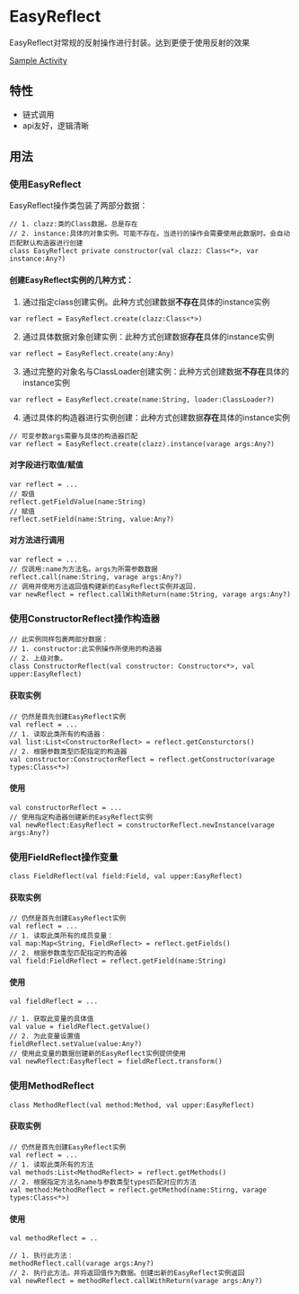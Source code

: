 # EasyReflect

EasyReflect对常规的反射操作进行封装。达到更便于使用反射的效果

[Sample Activity](../app/src/main/java/com/haoge/sample/easyandroid/activities/EasyReflectActivity.kt)

## 特性

- 链式调用
- api友好，逻辑清晰

## 用法

### 使用EasyReflect

EasyReflect操作类包装了两部分数据：

```
// 1. clazz:类的Class数据。总是存在
// 2. instance:具体的对象实例。可能不存在。当进行的操作会需要使用此数据时。会自动匹配默认构造器进行创建
class EasyReflect private constructor(val clazz: Class<*>, var instance:Any?)
```

#### 创建EasyReflect实例的几种方式：

1. 通过指定class创建实例。此种方式创建数据**不存在**具体的instance实例

```
var reflect = EasyReflect.create(clazz:Class<*>)
```

2. 通过具体数据对象创建实例：此种方式创建数据**存在**具体的instance实例

```
var reflect = EasyReflect.create(any:Any)
```

3. 通过完整的对象名与ClassLoader创建实例：此种方式创建数据**不存在**具体的instance实例

```
var reflect = EasyReflect.create(name:String, loader:ClassLoader?)
```

4. 通过具体的构造器进行实例创建：此种方式创建数据**存在**具体的instance实例

```
// 可变参数args需要与具体的构造器匹配
var reflect = EasyReflect.create(clazz).instance(varage args:Any?)
```

#### 对字段进行取值/赋值

```
var reflect = ...
// 取值
reflect.getFieldValue(name:String)
// 赋值
reflect.setField(name:String, value:Any?)
```

#### 对方法进行调用

```
var reflect = ...
// 仅调用:name为方法名。args为所需参数数据
reflect.call(name:String, varage args:Any?)
// 调用并使用方法返回值构建新的EasyReflect实例并返回.
var newReflect = reflect.callWithReturn(name:String, varage args:Any?)
```

### 使用ConstructorReflect操作构造器

```
// 此实例同样包裹两部分数据：
// 1. constructor:此实例操作所使用的构造器
// 2. 上级对象。
class ConstructorReflect(val constructor: Constructor<*>, val upper:EasyReflect)
```

#### 获取实例

```
// 仍然是首先创建EasyReflect实例
val reflect = ...
// 1. 读取此类所有的构造器：
val list:List<ConstructorReflect> = reflect.getConsturctors()
// 2. 根据参数类型匹配指定的构造器
val constructor:ConstructorReflect = reflect.getConstructor(varage types:Class<*>)
```

#### 使用

```
val constructorReflect = ...
// 使用指定构造器创建新的EasyReflect实例
val newReflect:EasyReflect = constructorReflect.newInstance(varage args:Any?)
```

### 使用FieldReflect操作变量

```
class FieldReflect(val field:Field, val upper:EasyReflect)
```

#### 获取实例

```
// 仍然是首先创建EasyReflect实例
val reflect = ...
// 1. 读取此类所有的成员变量：
val map:Map<String, FieldReflect> = reflect.getFields()
// 2. 根据参数类型匹配指定的构造器
val field:FieldReflect = reflect.getField(name:String)
```

#### 使用

```
val fieldReflect = ...

// 1. 获取此变量的具体值
val value = fieldReflect.getValue()
// 2. 为此变量设置值
fieldReflect.setValue(value:Any?)
// 使用此变量的数据创建新的EasyReflect实例提供使用
val newReflect:EasyReflect = fieldReflect.transform()
```

### 使用MethodReflect

```
class MethodReflect(val method:Method, val upper:EasyReflect)
```

#### 获取实例

```
// 仍然是首先创建EasyReflect实例
val reflect = ...
// 1. 读取此类所有的方法
val methods:List<MethodReflect> = reflect.getMethods()
// 2. 根据指定方法名name与参数类型types匹配对应的方法
val method:MethodReflect = reflect.getMethod(name:Stirng, varage types:Class<*>)
```

#### 使用

```
val methodReflect = ..

// 1. 执行此方法：
methodReflect.call(varage args:Any?)
// 2. 执行此方法。并将返回值作为数据。创建出新的EasyReflect实例返回
val newReflect = methodReflect.callWithReturn(varage args:Any?)
```